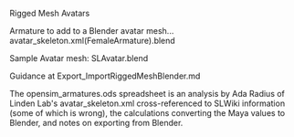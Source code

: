 Rigged Mesh Avatars

Armature to add to a Blender avatar mesh... avatar_skeleton.xml(FemaleArmature).blend

Sample Avatar mesh: SLAvatar.blend

Guidance at Export_ImportRiggedMeshBlender.md

The opensim_armatures.ods spreadsheet is an analysis by Ada Radius of Linden Lab's avatar_skeleton.xml cross-referenced to SLWiki information (some of which is wrong), the calculations converting the Maya values to Blender, and notes on exporting from Blender.
